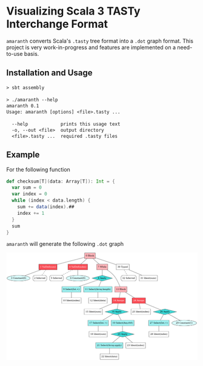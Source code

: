 # Visualizing Scala 3 TASTy Interchange Format

`amaranth` converts Scala's `.tasty` tree format into a `.dot` graph format. This project is very work-in-progress and 
features are implemented on a need-to-use basis.

## Installation and Usage

```shell
> sbt assembly

> ./amaranth --help
amaranth 0.1
Usage: amaranth [options] <file>.tasty ...

  --help            prints this usage text
  -o, --out <file>  output directory
  <file>.tasty ...  required .tasty files

```

## Example 

For the following function

```scala
def checksum[T](data: Array[T]): Int = {
  var sum = 0
  var index = 0
  while (index < data.length) {
    sum += data(index).##
    index += 1
  }
  sum
}
```

`amaranth` will generate the following `.dot` graph 

![example](images/checksum.png)
